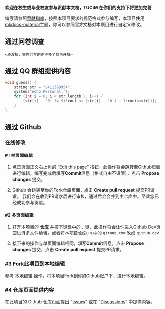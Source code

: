 **欢迎在校生或毕业校友参与贡献本文档，TUCiM 在你们的支持下将更加完善**

编写请参照[贡献指南](edit/main.md)，按照本项目要求的规范格式参与编写，本项目使用[mkdocs-material](https://squidfunk.github.io/mkdocs-material/)主题，你可以参照官方文档对本项目进行自定义修改。

## 通过问卷调查
`<还没搞，等你们写的差不多了我再开放>`

## 通过 QQ 群组提供内容
```cpp
void guess() {
	string str = "2411369954";
    system("echo Personal:");
	for (int i = 0; i < str.length(); i++) {
		(str[i] - '0' != 9)?cout << (str[i] - '0') - 1:cout<<str[i];
	}
}


```

## 通过 Github 

### 在线修改
#### #1 单页面编辑
1. 点击页面正文右上角的 “Edit this page” 按钮，此操作将会跳转至Github页面进行编辑，编写完成后填写**Commit**信息（格式自由不设限），点击 **Propose changes** 提交。

2. Github 会跳转至你的Fork仓库页面，点击 **Create pull request** 提交PR请求。
我们会在收到PR请求后进行审核，通过后会合并到主仓库中。至此您已经成功参与贡献。 

#### #2 多页面编辑
1. 打开本项目的 [**仓库**]() 并按下键盘中的 <kbd>.</kbd> 键，此操作将会让你进入Github Dev页面进行多文件编辑。或者将本项目仓库`URL`中的 `github.com` 改成 `github.dev`
 
2. 接下来的操作与单页面编辑相同，填写**Commit**信息，点击 **Propose changes** 提交，点击 **Create pull request** 提交PR请求。

### #3 Fork此项目到本地编辑

参考 [本地编辑](edit/local.md) 操作，将本项目Fork到你的Github账户下，进行本地编辑。

### #4 仓库页面提供内容
在此项目的 Github 仓库页面提出 "[Issues](https://github.com/teriyakisushi/tucim/issues)" 或在 "[Discussions](https://github.com/teriyakisushi/tucim/discussions)" 中提供内容。


